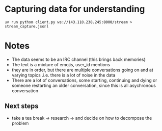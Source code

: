 # Capturing data for understanding

`uv run python client.py ws://143.110.238.245:8000/stream > stream_capture.jsonl`

# Notes

- The data seems to be an IRC channel (this brings back memories)
- The text is a mixture of emojis, user_id mentions 
- they are in order, but there are multiple conversations going on and at varying topics .i.e. there is a lot of noise in the data
- There are a lot of conversations, some starting, continuing and dying or someone restarting an older conversation, since this is all asychronous conversation


## Next steps
- take a tea break -> research -> and decide on how to decompose the problem
